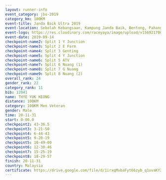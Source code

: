 ```yaml
---
layout: runner-info 
event_category: jbu-2019 
category_km: 100KM 
event-title: Janda Baik Ultra 2019
event-location: Sekolah Kebangsaan, Kampung Janda Baik, Bentong, Pahang, Malaysia 
event-logo: https://res.cloudinary.com/raceyaya/image/upload/v1569217009/logo/janda-baik_vch1pc.jpg 
event-date: 2019-09-14 
checkpoint-name2: Split 1 Y Junction 
checkpoint-name3: Split 2 E Farm 
checkpoint-name4: Split 3 Genting 
checkpoint-name5: Split 4 Y Junction 
checkpoint-name6: Split 5 ATV 
checkpoint-name7: Split 6 Nuang (1) 
checkpoint-name8: Split 7 G Nuang 
checkpoint-name9: Split 8 Nuang (2) 
overall_rank: 24
gender_rank: 22
category_rank: 11
bib: 12041
name: THYE YUK KEONG
distance: 100KM
category: 100KM Men Veteran
gender: Male
time: 20-11-31
start: 0-00.0
checkpoint2: 43-36.5
checkpoint3: 3-21-50
checkpoint4: 6-44-43
checkpoint5: 9-20-19
checkpoint5: 10-49-00
checkpoint6: 12-30-46
checkpoint7: 15-25-19
checkpoint8: 18-29-57
finish: 20-11-31
country: Malaysia
certificate: https://drive.google.com/file/d/1irxqMvbaFyt66zyb_q1uvaKY2_cjU-gP/view?usp=sharing
---
```


